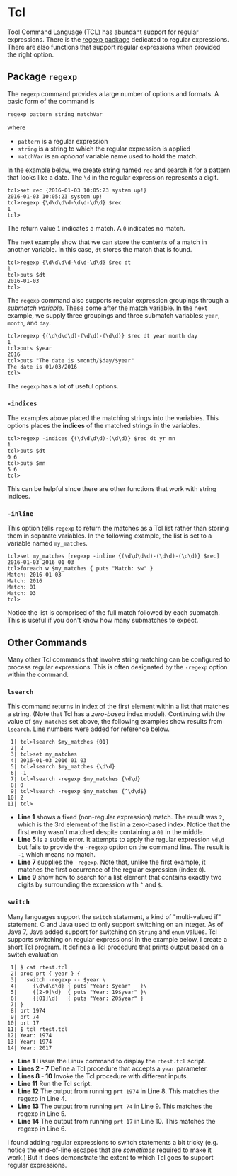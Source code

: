 # Tcl

Tool Command Language (TCL) has abundant support for regular expressions.
There is the [regexp package](http://www.tcl.tk/man/tcl/TclCmd/regexp.htm)
dedicated to regular expressions.  There are also functions that support
regular expressions when provided the right option.

## Package `regexp`

The `regexp` command provides a large number of options and formats.
A basic form of the command is

```
regexp pattern string matchVar
```

where
* `pattern` is a regular expression
* `string` is a string to which the regular expression is applied
* `matchVar` is an *optional* variable name used to hold the match.

In the example below, we create string named `rec` and search it for
a pattern that looks like a date.
The `\d` in the regular expression represents a digit.

```
tcl>set rec {2016-01-03 10:05:23 system up!}
2016-01-03 10:05:23 system up!
tcl>regexp {\d\d\d\d-\d\d-\d\d} $rec
1
tcl>
```
The return value `1` indicates a match.  A `0` indicates no match.

The next example show that we can store the contents of a match in
another variable.  In this case, `dt` stores the match that is found.

```
tcl>regexp {\d\d\d\d-\d\d-\d\d} $rec dt
1
tcl>puts $dt
2016-01-03
tcl>
```

The `regexp` command also supports regular expression groupings through
a *submatch variable*.  These come after the match variable.
In the next example, we supply three groupings and three submatch
variables: `year`, `month`, and `day`.

```
tcl>regexp {(\d\d\d\d)-(\d\d)-(\d\d)} $rec dt year month day
1
tcl>puts $year
2016
tcl>puts "The date is $month/$day/$year"
The date is 01/03/2016
tcl>
```

The `regexp` has a lot of useful options.

### `-indices`

The examples above placed the matching strings into the variables.
This options places the **indices** of the matched strings in the
variables.

```
tcl>regexp -indices {(\d\d\d\d)-(\d\d)} $rec dt yr mn
1
tcl>puts $dt
0 6
tcl>puts $mn
5 6
tcl>
```
This can be helpful since there are other functions that work with
string indices.

### `-inline`

This option tells `regexp` to return the matches as a Tcl list rather
than storing them in separate variables.
In the following example, the list is set to a variable named
`my_matches`.
```
tcl>set my_matches [regexp -inline {(\d\d\d\d)-(\d\d)-(\d\d)} $rec]
2016-01-03 2016 01 03
tcl>foreach w $my_matches { puts "Match: $w" }
Match: 2016-01-03
Match: 2016
Match: 01
Match: 03
tcl>
```
Notice the list is comprised of the full match followed by each
submatch.  This is useful if you don't know how many submatches
to expect.

## Other Commands

Many other Tcl commands that involve string matching can be configured
to process regular expressions.  This is often designated by the
`-regexp` option within the command.

### `lsearch`

This command returns in index of the first element within a list that
matches a string.  (Note that Tcl has a *zero-based* index model).
Continuing with the value of `$my_matches` set above, the following
examples show results from `lsearch`.  Line numbers were added for
reference below.
```
 1| tcl>lsearch $my_matches {01}
 2| 2
 3| tcl>set my_matches
 4| 2016-01-03 2016 01 03
 5| tcl>lsearch $my_matches {\d\d}
 6| -1
 7| tcl>lsearch -regexp $my_matches {\d\d}
 8| 0
 9| tcl>lsearch -regexp $my_matches {^\d\d$}
10| 2
11| tcl>
```
* __Line 1__ shows a fixed (non-regular expression) match.  The result was
  `2`, which is the 3rd element of the list in a zero-based index.
  Notice that the first entry wasn't matched despite containing a
  `01` in the middle.
* __Line 5__ is a subtle error.  It attempts to apply the regular expression
  `\d\d` but fails to provide the `-regexp` option on the command line.
  The result is `-1` which means no match.
* __Line 7__ supplies the `-regexp`.  Note that, unlike the first example,
  it matches the first occurrence of the regular expression (index `0`).
* __Line 9__ show how to search for a list element that contains exactly
  two digits by surrounding the expression with `^` and `$`.

### `switch`

Many languages support the `switch` statement, a kind of "multi-valued if"
statement.  C and Java used to only support switching on an integer.  As
of Java 7, Java added support for switching on `String` and `enum` values.
Tcl supports switching on regular expressions!
In the example below, I create a short Tcl program.  It defines a Tcl
procedure that prints output based on a switch evaluation

```
 1| $ cat rtest.tcl
 2| proc prt { year } {
 3|   switch -regexp -- $year \
 4|     {\d\d\d\d} { puts "Year: $year"   }\
 5|     {[2-9]\d}  { puts "Year: 19$year" }\
 6|     {[01]\d}   { puts "Year: 20$year" }
 7| }
 8| prt 1974
 9| prt 74
10| prt 17
11| $ tcl rtest.tcl
12| Year: 1974
13| Year: 1974
14| Year: 2017
```
* __Line 1__ I issue the Linux command to display the `rtest.tcl` script.
* __Lines 2 - 7__ Define a Tcl procedure that accepts a `year` parameter.
* __Lines 8 - 10__ Invoke the Tcl procedure with different inputs.
* __Line 11__ Run the Tcl script.
* __Line 12__ The output from running `prt 1974` in Line 8.  This matches
  the regexp in Line 4.
* __Line 13__ The output from running `prt 74` in Line 9.  This matches
  the regexp in Line 5.
* __Line 14__ The output from running `prt 17` in Line 10. This matches
  the regexp in Line 6.

I found adding regular expressions to switch statements a bit tricky
(e.g. notice the end-of-line escapes that are *sometimes* required to
make it work.)  But it does demonstrate the extent to which Tcl goes
to support regular expressions.
